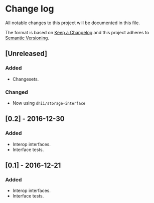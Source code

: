 # Change log
All notable changes to this project will be documented in this file.

The format is based on [Keep a Changelog](http://keepachangelog.com/)
and this project adheres to [Semantic Versioning](http://semver.org/).

## [Unreleased]
### Added
- Changesets.
### Changed
- Now using `dhii/storage-interface`

## [0.2] - 2016-12-30
### Added
- Interop interfaces.
- Interface tests.

## [0.1] - 2016-12-21
### Added
- Interop interfaces.
- Interface tests.